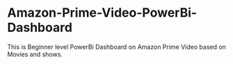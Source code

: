 # Amazon-Prime-Video-PowerBi-Dashboard
This is Beginner level PowerBi Dashboard on Amazon Prime Video based on Movies and shows.
